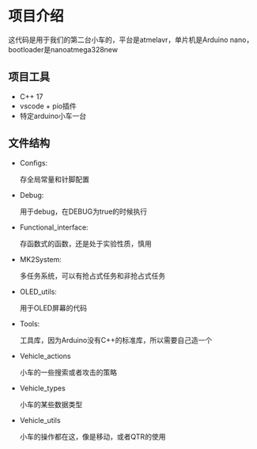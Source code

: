 # 项目介绍

这代码是用于我们的第二台小车的，平台是atmelavr，单片机是Arduino nano，bootloader是nanoatmega328new

## 项目工具
- C++ 17
- vscode + pio插件
- 特定arduino小车一台

## 文件结构
- Configs:

    存全局常量和针脚配置

- Debug:

    用于debug，在DEBUG为true的时候执行

- Functional_interface:

    存函数式的函数，还是处于实验性质，慎用

- MK2System:

    多任务系统，可以有抢占式任务和非抢占式任务

- OLED_utils:

    用于OLED屏幕的代码

- Tools:

    工具库，因为Arduino没有C++的标准库，所以需要自己造一个

- Vehicle_actions

    小车的一些搜索或者攻击的策略

- Vehicle_types

    小车的某些数据类型

- Vehicle_utils

    小车的操作都在这，像是移动，或者QTR的使用
